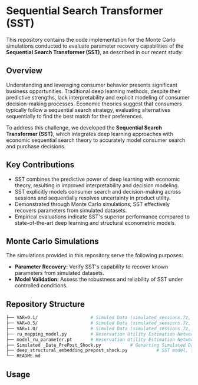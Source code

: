 # Sequential Search Transformer (SST)

This repository contains the code implementation for the Monte Carlo simulations conducted to evaluate parameter recovery capabilities of the **Sequential Search Transformer (SST)**, as described in our recent study.

## Overview

Understanding and leveraging consumer behavior presents significant business opportunities. Traditional deep learning methods, despite their predictive strengths, lack interpretability and explicit modeling of consumer decision-making processes. Economic theories suggest that consumers typically follow a sequential search strategy, evaluating alternatives sequentially to find the best match for their preferences.

To address this challenge, we developed the **Sequential Search Transformer (SST)**, which integrates deep learning approaches with economic sequential search theory to accurately model consumer search and purchase decisions.

## Key Contributions

- SST combines the predictive power of deep learning with economic theory, resulting in improved interpretability and decision modeling.
- SST explicitly models consumer search and decision-making across sessions and sequentially resolves uncertainty in product utility.
- Demonstrated through Monte Carlo simulations, SST effectively recovers parameters from simulated datasets.
- Empirical evaluations indicate SST's superior performance compared to state-of-the-art deep learning and structural econometric models.

## Monte Carlo Simulations

The simulations provided in this repository serve the following purposes:

- **Parameter Recovery:** Verify SST's capability to recover known parameters from simulated datasets.
- **Model Validation:** Assess the robustness and reliability of SST under controlled conditions.


## Repository Structure

```bash
├── VAR=0.1/                    # Simuled Data (simulated_sessions.7z, need to unzip the file), Learned Model Paramater (DeepStructural_model_final.pt), and log file when VAR=0.1
├── VAR=0.5/                    # Simuled Data (simulated_sessions.7z, need to unzip the file), Learned Model Paramater (DeepStructural_model_final.pt), and log file when VAR=0.5
├── VAR=1.0/                    # Simuled Data (simulated_sessions.7z, need to unzip the file), Learned Model Paramater (DeepStructural_model_final.pt), and log file when VAR=1.0
├── ru_mapping_model.py         # Reservation Utility Estimation Network
├── model_ru_parameter.pt       # Reservation Utility Estimation Network Parameter
├── Simulated _Date_PrePost_Shock.py           # Generting Simulated Data file "simulated_sessions.pkl"
├── deep_structural_embedding_prepost_shock.py           # SST model, training via real-world data or simulated data
└── README.md
```

## Usage
